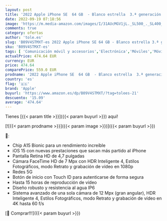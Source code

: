 ```yaml
---
layout: post
title: '2022 Apple iPhone SE  64 GB  - Blanco estrella  3.ª generación '
date: 2022-09-19 07:18:56
image: 'https://m.media-amazon.com/images/I/31AUcMGV1jL._SL500_._SL400_.jpg'
comments: true
category: ofertas
author: 'tole.es'
slug: 'B09V4STMXT-es 2022 Apple iPhone SE 64 GB - Blanco estrella 3.ª generación'
sku: 'B09V4STMXT-es'
tags: [ 'Comunicación móvil y accesorios','Electrónica','Móviles','Móviles y smartphones libres','apple','iphone','🇪🇸', ]
actualPrice: 474.64 EUR
currency: EUR
price: 474.64
comparePrice: 559.0 EUR
prodname: '2022 Apple iPhone SE  64 GB  - Blanco estrella  3.ª generación '
country: 'es'
flag: '🇪🇸'
brand: 'Apple'
buyurl: 'https://www.amazon.es/dp/B09V4STMXT/?tag=tolees-21'
descuento: '15.09'
average: '474.64'
---
```


Tienes [{{< param title >}}]({{< param buyurl >}}) aqui!

[![{{< param prodname >}}]({{< param image >}})]({{< param buyurl >}})

🔎:

- Chip A15 Bionic para un rendimiento increíble
- iOS 15 con nuevas prestaciones que sacan más partido al iPhone
- Pantalla Retina HD de 4,7 pulgadas
- Cámara FaceTime HD de 7 Mpx con HDR Inteligente 4, Estilos Fotográficos, modo Retrato y grabación de vídeo en 1080p
- Redes 5G
- Botón de inicio con Touch ID para autenticarse de forma segura
- Hasta 15 horas de reproducción de vídeo
- Diseño robusto y resistencia al agua IP6
- Sistema avanzado de una sola cámara de 12 Mpx (gran angular), HDR Inteligente 4, Estilos Fotográficos, modo Retrato y grabación de vídeo en 4K hasta 60 f/s

[🛒 Comprar!!!]({{< param buyurl >}})
